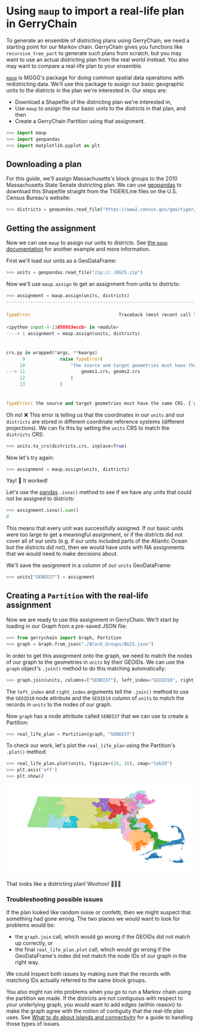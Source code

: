 # Using `maup` to import a real-life plan in GerryChain

To generate an ensemble of districting plans using GerryChain, we need a
starting point for our Markov chain. GerryChain gives you functions like
`recursive_tree_part` to generate such plans from scratch, but you may want to
use an actual districting plan from the real world instead. You also may want to
compare a real-life plan to your ensemble.

[`maup`](https://github.com/mggg/maup) is MGGG's package for doing common
spatial data operations with redistricting data. We'll use this package to
assign our basic geographic units to the districts in the plan we're interested
in. Our steps are:

-   Download a Shapefile of the districting plan we're interested in,
-   Use `maup` to assign the our basic units to the districts in that plan, and
    then
-   Create a GerryChain Partition using that assignment.

```python
>>> import maup
>>> import geopandas
>>> import matplotlib.pyplot as plt
```

## Downloading a plan

For this guide, we'll assign Massachusetts's block groups to the 2010
Massachusetts State Senate districting plan. We can use
[geopandas](https://geopandas.org) to download this Shapefile straight from the
TIGER/Line files on the U.S. Census Bureau's website:

```python
>>> districts = geopandas.read_file("https://www2.census.gov/geo/tiger/TIGER2012/SLDU/tl_2012_25_sldu.zip")
```

## Getting the assignment

Now we can use `maup` to assign our units to districts. See
[the `maup` documentation](https://github.com/mggg/maup/blob/master/README.md#assigning-precincts-to-districts)
for another example and more information.

First we'll load our units as a GeoDataFrame:

```python
>>> units = geopandas.read_file("zip://./BG25.zip")
```

Now we'll use `maup.assign` to get an assignment from units to districts:

```python
>>> assignment = maup.assign(units, districts)
---------------------------------------------------------------------------

TypeError                                 Traceback (most recent call last)

<ipython-input-4-23d58953eccb> in <module>
----> 1 assignment = maup.assign(units, districts)


crs.py in wrapped(*args, **kwargs)
      9             raise TypeError(
     10                 "the source and target geometries must have the same CRS. {} {}".format(
---> 11                     geoms1.crs, geoms2.crs
     12                 )
     13             )


TypeError: the source and target geometries must have the same CRS. {'proj': 'aea', 'lat_1': 29.5, 'lat_2': 45.5,'lat_0': 37.5, 'lon_0': -96, 'x_0': 0, 'y_0': 0, 'ellps': 'GRS80', 'units': 'm', 'no_defs': True} {'init':'epsg:4269'}
```

Oh no! ❌ This error is telling us that the coordinates in our `units` and our
`districts` are stored in different coordinate reference systems (different
projections). We can fix this by setting the `units` CRS to match the
`districts` CRS:

```python
>>> units.to_crs(districts.crs, inplace=True)
```

Now let's try again:

```python
>>> assignment = maup.assign(units, districts)
```

Yay! 🎉 It worked!

Let's use the [pandas](http://pandas.pydata.org/) `.isna()` method to see if we
have any units that could not be assigned to districts:

```python
>>> assignment.isna().sum()
0
```

This means that every unit was successfully assigned. If our basic units were
too large to get a meaningful assignment, or if the districts did not cover all
of our units (e.g. if our units included parts of the Atlantic Ocean but the
districts did not), then we would have units with NA assignments that we would
need to make decisions about.

We'll save the assignment in a column of our `units` GeoDataFrame:

```python
>>> units["SENDIST"] = assignment
```

## Creating a `Partition` with the real-life assignment

Now we are ready to use this assignment in GerryChain. We'll start by loading in
our Graph from a pre-saved JSON file:

```python
>>> from gerrychain import Graph, Partition
>>> graph = Graph.from_json("./Block_Groups/BG25.json")
```

In order to get this assignment onto the graph, we need to match the nodes of
our graph to the geometries in `units` by their GEOIDs. We can use the `graph`
object's `.join()` method to do this matching automatically:

```python
>>> graph.join(units, columns=["SENDIST"], left_index="GEOID10", right_index="GEOID10")
```

The `left_index` and `right_index` arguments tell the `.join()` method to use
the `GEOID10` node attribute and the `GEOID10` column of `units` to match the
records in `units` to the nodes of our graph.

Now `graph` has a node attribute called `SENDIST` that we can use to create a
Partition:

```python
>>> real_life_plan = Partition(graph, "SENDIST")
```

To check our work, let's plot the `real_life_plan` using the Partition's
`.plot()` method:

```python
>>> real_life_plan.plot(units, figsize=(10, 10), cmap="tab20")
>>> plt.axis('off')
>>> plt.show()
```

![png](output_23_0.png)

That looks like a districting plan! Woohoo! 🎉🎉🎉

### Troubleshooting possible issues

If the plan looked like random noise or confetti, then we might suspect that
something had gone wrong. The two places we would want to look for problems
would be:

-   the `graph.join` call, which would go wrong if the GEOIDs did not match up
    correctly, or
-   the final `real_life_plan.plot` call, which would go wrong if the
    GeoDataFrame's index did not match the node IDs of our graph in the right
    way.

We could inspect both issues by making sure that the records with matching IDs
actually referred to the same block groups.

You also might run into problems when you go to run a Markov chain using the
partition we made. If the districts are not contiguous with respect to your
underlying graph, you would want to add edges (within reason) to make the graph
agree with the notion of contiguity that the real-life plan uses. See [What to
do about islands and connectivity](https://gerrychain.readthedocs.io/en/latest/user/islands.html)
for a guide to handling those types of issues.
